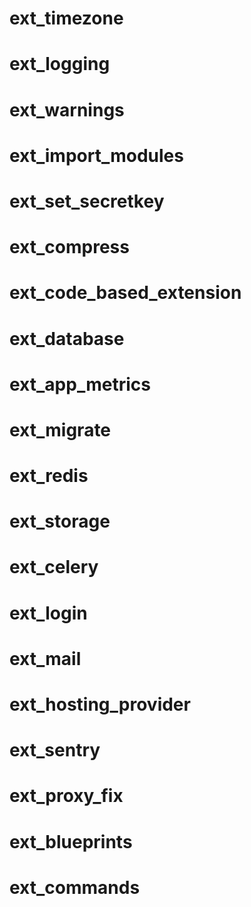 # ext_timezone
# ext_logging
# ext_warnings
# ext_import_modules
# ext_set_secretkey
# ext_compress
# ext_code_based_extension
# ext_database
# ext_app_metrics
# ext_migrate
# ext_redis
# ext_storage
# ext_celery
# ext_login
# ext_mail
# ext_hosting_provider
# ext_sentry
# ext_proxy_fix
# ext_blueprints
# ext_commands
